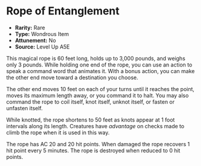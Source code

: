 
# Rope of Entanglement

* **Rarity:** Rare
* **Type:** Wondrous Item
* **Attunement:** No
* **Source:** Level Up A5E


This magical rope is 60 feet long, holds up to 3,000 pounds, and weighs only 3 pounds. While holding one end of the rope, you can use an action to speak a command word that animates it. With a bonus action, you can make the other end move toward a destination you choose. 

The other end moves 10 feet on each of your turns until it reaches the point, moves its maximum length away, or you command it to halt. You may also command the rope to coil itself, knot itself, unknot itself, or fasten or unfasten itself.

While knotted, the rope shortens to 50 feet as knots appear at 1 foot intervals along its length. Creatures have _advantage_  on checks made to climb the rope when it is used in this way.

The rope has AC 20 and 20 hit points. When damaged the rope recovers 1 hit point every 5 minutes. The rope is destroyed when reduced to 0 hit points.
